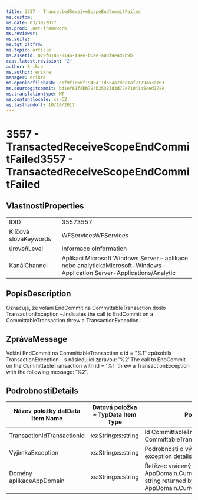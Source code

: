 ```yaml
---
title: 3557 - TransactedReceiveScopeEndCommitFailed
ms.custom: 
ms.date: 03/30/2017
ms.prod: .net-framework
ms.reviewer: 
ms.suite: 
ms.tgt_pltfrm: 
ms.topic: article
ms.assetid: 079f0188-8146-49ee-b6ae-a08f4e4d2b9b
caps.latest.revision: "2"
author: Erikre
ms.author: erikre
manager: erikre
ms.openlocfilehash: c1f9f1066f1948411d584a2dee1af2129aa3a103
ms.sourcegitcommit: bd1ef61f4bb794b25383d3d72e71041a5ced172e
ms.translationtype: MT
ms.contentlocale: cs-CZ
ms.lasthandoff: 10/18/2017
---
```

# <a name="3557---transactedreceivescopeendcommitfailed"></a><span data-ttu-id="e035e-102">3557 - TransactedReceiveScopeEndCommitFailed</span><span class="sxs-lookup"><span data-stu-id="e035e-102">3557 - TransactedReceiveScopeEndCommitFailed</span></span>
## <a name="properties"></a><span data-ttu-id="e035e-103">Vlastnosti</span><span class="sxs-lookup"><span data-stu-id="e035e-103">Properties</span></span>  
  
|||  
|-|-|  
|<span data-ttu-id="e035e-104">ID</span><span class="sxs-lookup"><span data-stu-id="e035e-104">ID</span></span>|<span data-ttu-id="e035e-105">3557</span><span class="sxs-lookup"><span data-stu-id="e035e-105">3557</span></span>|  
|<span data-ttu-id="e035e-106">Klíčová slova</span><span class="sxs-lookup"><span data-stu-id="e035e-106">Keywords</span></span>|<span data-ttu-id="e035e-107">WFServices</span><span class="sxs-lookup"><span data-stu-id="e035e-107">WFServices</span></span>|  
|<span data-ttu-id="e035e-108">úroveň</span><span class="sxs-lookup"><span data-stu-id="e035e-108">Level</span></span>|<span data-ttu-id="e035e-109">Informace o</span><span class="sxs-lookup"><span data-stu-id="e035e-109">Information</span></span>|  
|<span data-ttu-id="e035e-110">Kanál</span><span class="sxs-lookup"><span data-stu-id="e035e-110">Channel</span></span>|<span data-ttu-id="e035e-111">Aplikaci Microsoft Windows Server – aplikace nebo analytické</span><span class="sxs-lookup"><span data-stu-id="e035e-111">Microsoft-Windows-Application Server-Applications/Analytic</span></span>|  
  
## <a name="description"></a><span data-ttu-id="e035e-112">Popis</span><span class="sxs-lookup"><span data-stu-id="e035e-112">Description</span></span>  
 <span data-ttu-id="e035e-113">Označuje, že volání EndCommit na CommittableTransaction došlo TransactionException –.</span><span class="sxs-lookup"><span data-stu-id="e035e-113">Indicates the call to EndCommit on a CommittableTransaction threw a TransactionException.</span></span>  
  
## <a name="message"></a><span data-ttu-id="e035e-114">Zpráva</span><span class="sxs-lookup"><span data-stu-id="e035e-114">Message</span></span>  
 <span data-ttu-id="e035e-115">Volání EndCommit na CommittableTransaction s id = "%1" způsobila TransactionException – s následující zprávou: '%2'.</span><span class="sxs-lookup"><span data-stu-id="e035e-115">The call to EndCommit on the CommittableTransaction with id = '%1' threw a TransactionException with the following message: '%2'.</span></span>  
  
## <a name="details"></a><span data-ttu-id="e035e-116">Podrobnosti</span><span class="sxs-lookup"><span data-stu-id="e035e-116">Details</span></span>  
  
|<span data-ttu-id="e035e-117">Název položky dat</span><span class="sxs-lookup"><span data-stu-id="e035e-117">Data Item Name</span></span>|<span data-ttu-id="e035e-118">Datová položka – Typ</span><span class="sxs-lookup"><span data-stu-id="e035e-118">Data Item Type</span></span>|<span data-ttu-id="e035e-119">Popis</span><span class="sxs-lookup"><span data-stu-id="e035e-119">Description</span></span>|  
|--------------------|--------------------|-----------------|  
|<span data-ttu-id="e035e-120">TransactionId</span><span class="sxs-lookup"><span data-stu-id="e035e-120">TransactionId</span></span>|<span data-ttu-id="e035e-121">xs:String</span><span class="sxs-lookup"><span data-stu-id="e035e-121">xs:string</span></span>|<span data-ttu-id="e035e-122">Id CommittableTransaction.</span><span class="sxs-lookup"><span data-stu-id="e035e-122">The id of the CommittableTransaction.</span></span>|  
|<span data-ttu-id="e035e-123">Výjimka</span><span class="sxs-lookup"><span data-stu-id="e035e-123">Exception</span></span>|<span data-ttu-id="e035e-124">xs:String</span><span class="sxs-lookup"><span data-stu-id="e035e-124">xs:string</span></span>|<span data-ttu-id="e035e-125">Podrobnosti o výjimce pro výjimky</span><span class="sxs-lookup"><span data-stu-id="e035e-125">The exception details for the exception</span></span>|  
|<span data-ttu-id="e035e-126">Domény aplikace</span><span class="sxs-lookup"><span data-stu-id="e035e-126">AppDomain</span></span>|<span data-ttu-id="e035e-127">xs:String</span><span class="sxs-lookup"><span data-stu-id="e035e-127">xs:string</span></span>|<span data-ttu-id="e035e-128">Řetězec vrácený AppDomain.CurrentDomain.FriendlyName.</span><span class="sxs-lookup"><span data-stu-id="e035e-128">The string returned by AppDomain.CurrentDomain.FriendlyName.</span></span>|
